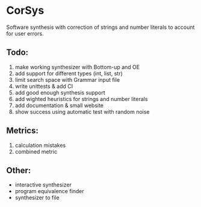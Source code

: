 # CorSys
Software synthesis with correction of strings and number literals to account for user errors.

## Todo:
1) make working synthesizer with Bottom-up and OE
2) add support for different types (int, list, str)
3) limit search space with Grammar input file
4) write unittests & add CI
5) add good enough synthesis support
6) add wighted heuristics for strings and number literals
7) add documentation & small website
8) show success using automatic test with random noise

## Metrics:
1) calculation mistakes
2) combined metric

## Other:
- interactive synthesizer
- program equivalence finder
- synthesizer to file

